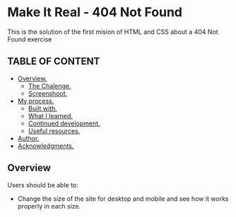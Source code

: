 # Make It Real - 404 Not Found

This is the solution of the first mision of HTML and CSS about a 404 Not Found  exercise

## TABLE OF CONTENT

* [ Overview. ](#overview)
  * [ The Chalenge. ](#chalenge)
  * [ Screenshoot. ](#screenshoot)
* [ My process. ](#myProcess)
  * [Built with. ](#built)
  * [What I learned. ](#learned)
  * [Continued development. ](#continued)
  * [Useful resources. ](#resources)
* [ Author. ](#author)
* [Acknowledgments. ](#acknowledgments)


<a name="overview"></a>
## Overview
Users should be able to:

* Change the size of the site for desktop and mobile and see how it works properly in each size.

